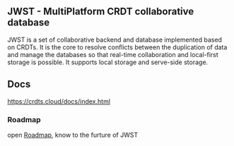 ## JWST - MultiPlatform CRDT collaborative database

JWST is a set of collaborative backend and database implemented based on CRDTs.
It is the core to resolve conflicts between the duplication of data and manage the databases so that real-time collaboration and local-first storage is possible.
It supports local storage and serve-side storage.

## Docs

https://crdts.cloud/docs/index.html


### Roadmap

open [Roadmap](https://github.com/toeverything/JWST/issues/9), know to the furture of JWST
